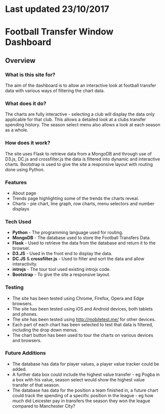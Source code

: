 # Last updated 23/10/2017


# Football Transfer Window Dashboard

## Overview

### What is this site for?
The aim of the dashboard is to allow an interactive look at football transfer data with various ways of filtering the chart data.

### What does it do?
The charts are fully interactive - selecting a club will display the data only applicable for that club. This allows a detailed look 
at a clubs transfer spending history. 
The season select menu also allows a look at each season as a whole. 

### How does it work?
The site uses Flask to retrieve data from a MongoDB and through use of D3.js, DC.js and crossfilter.js the data is filtered into dynamic and interactive charts.
  Bootstrap is used to give the site a responsive layout with routing done using Python.

### Features
- About page
- Trends page highlighting some of the trends the charts reveal.
- Charts - pie chart, line graph, row charts, menu selectors and number displays

### Tech Used
- **Python** - The programming language used for routing.
- **MongoDB** - The database used to store the Football Transfers Data.
- **Flask** - Used to retrieve the data from the database and return it to the browser.
- **D3.JS** - Used in the front end to display the data.
- **DC.JS** & **crossfilter.js** - Used to filter and sort the data and allow interactivity.
- **introjs** - The tour tool used existing introjs code.
- **Bootstrap** - To give the site a responsive layout.

### Testing
- The site has been tested using Chrome, Firefox, Opera and Edge browsers.
- The site has been tested using iOS and Android devices, both tablets and phones. 
- The site has been tested using http://mobiletest.me/ for other devices. 
- Each part of each chart has been selected to test that data is filtered, including the drop down menus.
- The chart button has been used to tour the charts on various devices and browsers.

### Future Additions
- The database has data for player values, a player value tracker could be added. 
- A further data box could include the highest value transfer - eg Pogba in a box with his value, season select would show
the highest value transfer of that season. 
- The database has data for the position a team finished in, a future chart could track the spending of a specific position 
in the league - eg how much did Leicester pay in transfers the season they won the league compared to Manchester City?
